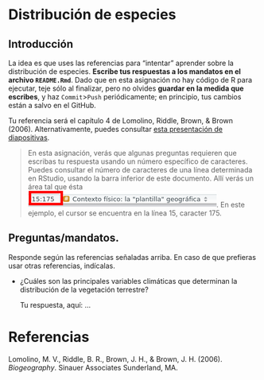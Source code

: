 
<!-- Este .md fue generado a partir del .Rmd homónimo. Edítese el .Rmd -->

# Distribución de especies

## Introducción

La idea es que uses las referencias para “intentar” aprender sobre la
distribución de especies. **Escribe tus respuestas a los mandatos en el
archivo `README.Rmd`**. Dado que en esta asignación no hay código de R
para ejecutar, teje sólo al finalizar, pero no olvides **guardar en la
medida que escribes**, y haz `Commit`\>`Push` periódicamente; en
principio, tus cambios están a salvo en el GitHub.

Tu referencia será el capítulo 4 de Lomolino, Riddle, Brown, & Brown
(2006). Alternativamente, puedes consultar [esta presentación de
diapositivas](https://drive.google.com/open?id=10wRSRGfoW96weiY4O4E_8NiQfv44cAvT).

> En esta asignación, verás que algunas preguntas requieren que escribas
> tu respuesta usando un número específico de caracteres. Puedes
> consultar el número de caracteres de una línea determinada en RStudio,
> usando la barra inferior de este documento. Allí verás un área tal que
> ésta ![](img/filas_columnas.png). En este ejemplo, el cursor se
> encuentra en la línea 15, caracter 175.

## Preguntas/mandatos.

Responde según las referencias señaladas arriba. En caso de que
prefieras usar otras referencias, indícalas.

  - ¿Cuáles son las principales variables climáticas que determinan la
    distribución de la vegetación terrestre?
    
    Tu respuesta, aquí: …

# Referencias

<div id="refs" class="references">

<div id="ref-lomolino2006biogeography">

Lomolino, M. V., Riddle, B. R., Brown, J. H., & Brown, J. H. (2006).
*Biogeography*. Sinauer Associates Sunderland, MA.

</div>

</div>
